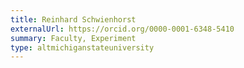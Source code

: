 ```yaml
---
title: Reinhard Schwienhorst
externalUrl: https://orcid.org/0000-0001-6348-5410
summary: Faculty, Experiment
type: altmichiganstateuniversity
---
```

